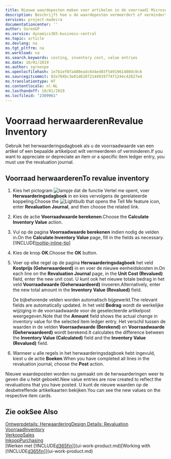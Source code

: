 ```yaml
---
title: Nieuwe waardeposten maken voor artikelen in de voorraad| Microsoft Docs
description: Beschrijft hoe u de waardeposten vermeerdert of vermindert van een of meer artikelen in de voorraad door de huidige, berekende waarde ervan te boeken.
services: project-madeira
documentationcenter: ''
author: SorenGP
ms.service: dynamics365-business-central
ms.topic: article
ms.devlang: na
ms.tgt_pltfrm: na
ms.workload: na
ms.search.keywords: costing, inventory cost, value entries
ms.date: 10/01/2019
ms.author: sgroespe
ms.openlocfilehash: 1e7b1ef8fa480eadc644ed03f5491961480dc0c6
ms.sourcegitcommit: 02e704bc3e01d62072144919774f1244c42827e4
ms.translationtype: HT
ms.contentlocale: nl-NL
ms.lasthandoff: 10/01/2019
ms.locfileid: "2309961"
---
```

# <a name="revalue-inventory"></a><span data-ttu-id="3a8f6-103">Voorraad herwaarderen</span><span class="sxs-lookup"><span data-stu-id="3a8f6-103">Revalue Inventory</span></span>
<span data-ttu-id="3a8f6-104">Gebruik het herwaarderingsdagboek als u de voorraadwaarde van een artikel of een bepaalde artikelpost wilt vermeerderen of verminderen.</span><span class="sxs-lookup"><span data-stu-id="3a8f6-104">If you want to appreciate or depreciate an item or a specific item ledger entry, you must use the revaluation journal.</span></span>

## <a name="to-revalue-inventory"></a><span data-ttu-id="3a8f6-105">Voorraad herwaarderen</span><span class="sxs-lookup"><span data-stu-id="3a8f6-105">To revalue inventory</span></span>
1. <span data-ttu-id="3a8f6-106">Kies het pictogram ![lampje dat de functie Vertel me opent](media/ui-search/search_small.png "Vertel me wat u wilt doen"), voer **Herwaarderingsdagboek** in en kies vervolgens de gerelateerde koppeling.</span><span class="sxs-lookup"><span data-stu-id="3a8f6-106">Choose the ![Lightbulb that opens the Tell Me feature](media/ui-search/search_small.png "Tell me what you want to do") icon, enter **Revaluation Journal**, and then choose the related link.</span></span>
2. <span data-ttu-id="3a8f6-107">Kies de actie **Voorraadwaarde berekenen**.</span><span class="sxs-lookup"><span data-stu-id="3a8f6-107">Choose the **Calculate Inventory Value** action.</span></span>
3. <span data-ttu-id="3a8f6-108">Vul op de pagina **Voorraadwaarde berekenen** indien nodig de velden in.</span><span class="sxs-lookup"><span data-stu-id="3a8f6-108">On the **Calculate Inventory Value** page, fill in the fields as necessary.</span></span> [!INCLUDE[tooltip-inline-tip](includes/tooltip-inline-tip_md.md)]
4. <span data-ttu-id="3a8f6-109">Kies de knop **OK**.</span><span class="sxs-lookup"><span data-stu-id="3a8f6-109">Choose the **OK** button.</span></span>
5. <span data-ttu-id="3a8f6-110">Voer op elke regel op de pagina **Herwaarderingsdagboek** het veld **Kostprijs (Geherwaardeerd)** in en voer de nieuwe eenheidskosten in.</span><span class="sxs-lookup"><span data-stu-id="3a8f6-110">On each line on the **Revaluation Journal** page, in the **Unit Cost (Revalued)** field, enter the new unit cost.</span></span> <span data-ttu-id="3a8f6-111">U kunt ook het nieuwe totale bedrag in het veld **Voorraadwaarde (Geherwaardeerd)** invoeren.</span><span class="sxs-lookup"><span data-stu-id="3a8f6-111">Alternatively, enter the new total amount in the **Inventory Value (Revalued)** field.</span></span>

    <span data-ttu-id="3a8f6-112">De bijbehorende velden worden automatisch bijgewerkt.</span><span class="sxs-lookup"><span data-stu-id="3a8f6-112">The relevant fields are automatically updated.</span></span> <span data-ttu-id="3a8f6-113">In het veld **Bedrag** wordt de werkelijke wijziging in de voorraadwaarde voor de geselecteerde artikelpost weergegeven.</span><span class="sxs-lookup"><span data-stu-id="3a8f6-113">Note that the **Amount** field shows the actual change in inventory value for the selected item ledger entry.</span></span> <span data-ttu-id="3a8f6-114">Het verschil tussen de waarden in de velden **Voorraadwaarde (Berekend)** en **Voorraadwaarde (Geherwaardeerd)** wordt berekend.</span><span class="sxs-lookup"><span data-stu-id="3a8f6-114">It calculates the difference between the **Inventory Value (Calculated)** field and the **Inventory Value (Revalued)** field.</span></span>
6. <span data-ttu-id="3a8f6-115">Wanneer u alle regels in het herwaarderingsdagboek hebt ingevuld, kiest u de actie **Boeken**.</span><span class="sxs-lookup"><span data-stu-id="3a8f6-115">When you have completed all lines in the revaluation journal, choose the **Post** action.</span></span>

<span data-ttu-id="3a8f6-116">Nieuwe waardeposten worden nu gemaakt om de herwaarderingen weer te geven die u hebt geboekt.</span><span class="sxs-lookup"><span data-stu-id="3a8f6-116">New value entries are now created to reflect the revaluations that you have posted.</span></span> <span data-ttu-id="3a8f6-117">U kunt de nieuwe waarden op de desbetreffende artikelkaarten bekijken.</span><span class="sxs-lookup"><span data-stu-id="3a8f6-117">You can see the new values on the respective item cards.</span></span>

## <a name="see-also"></a><span data-ttu-id="3a8f6-118">Zie ook</span><span class="sxs-lookup"><span data-stu-id="3a8f6-118">See Also</span></span>
[<span data-ttu-id="3a8f6-119">Ontwerpdetails: Herwaardering</span><span class="sxs-lookup"><span data-stu-id="3a8f6-119">Design Details: Revaluation</span></span>](design-details-revaluation.md)  
[<span data-ttu-id="3a8f6-120">Voorraad</span><span class="sxs-lookup"><span data-stu-id="3a8f6-120">Inventory</span></span>](inventory-manage-inventory.md)  
[<span data-ttu-id="3a8f6-121">Verkoop</span><span class="sxs-lookup"><span data-stu-id="3a8f6-121">Sales</span></span>](sales-manage-sales.md)  
[<span data-ttu-id="3a8f6-122">Inkoop</span><span class="sxs-lookup"><span data-stu-id="3a8f6-122">Purchasing</span></span>](purchasing-manage-purchasing.md)  
<span data-ttu-id="3a8f6-123">[Werken met [!INCLUDE[d365fin](includes/d365fin_md.md)]](ui-work-product.md)</span><span class="sxs-lookup"><span data-stu-id="3a8f6-123">[Working with [!INCLUDE[d365fin](includes/d365fin_md.md)]](ui-work-product.md)</span></span>
